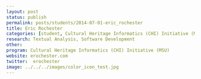 ```yaml
---
layout: post
status: publish
permalink: posts/students/2014-07-01-eric_rochester
title: Eric Rochester
categories: [student, Cultural Heritage Informatics (CHI) Initiative (MSU), Textual Analysis, Software Development]
research: Textual Analysis, Software Development
other: 
program: Cultural Heritage Informatics (CHI) Initiative (MSU)
website: erochester.com
twitter:  erochester
image: ../../../images/color_icon_test.jpg
---
```

   